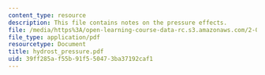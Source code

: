 ```yaml
---
content_type: resource
description: This file contains notes on the pressure effects.
file: /media/https%3A/open-learning-course-data-rc.s3.amazonaws.com/2-011-introduction-to-ocean-science-and-engineering-spring-2006/39ff285af55b91f550473ba37192caf1_hydrost_pressure.pdf
file_type: application/pdf
resourcetype: Document
title: hydrost_pressure.pdf
uid: 39ff285a-f55b-91f5-5047-3ba37192caf1
---
```


